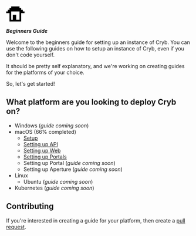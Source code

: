 ![Cryb OSS](../.github/cryb.png "Cryb OSS Logo")

_**Beginners Guide**_

Welcome to the beginners guide <!-- hehe the game by Davey Wreden --> for setting up an instance of Cryb. You can use the following guides on how to setup an instance of Cryb, even if you don't code yourself.

It should be pretty self explanatory, and we're working on creating guides for the platforms of your choice.

So, let's get started!

## What platform are you looking to deploy Cryb on?
* Windows (*guide coming soon*)
* macOS (66% completed)
    * [Setup](getting-started/macOS/setup.md)
    * [Setting up API](getting-started/macOS/api.md)
    * [Setting up Web](getting-started/macOS/web.md)
    * [Setting up Portals](getting-started/macOS/portals.md)
    * Setting up Portal (*guide coming soon*)
    * Setting up Aperture (*guide coming soon*)
* Linux
    * Ubuntu (*guide coming soon*)
* Kubernetes (*guide coming soon*)

## Contributing
If you're interested in creating a guide for your platform, then create a [pull request](https://github.com/crybapp/beginners-guide).
